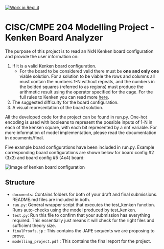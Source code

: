 [![Work in Repl.it](https://classroom.github.com/assets/work-in-replit-14baed9a392b3a25080506f3b7b6d57f295ec2978f6f33ec97e36a161684cbe9.svg)](https://classroom.github.com/online_ide?assignment_repo_id=310135&assignment_repo_type=GroupAssignmentRepo)

# CISC/CMPE 204 Modelling Project - Kenken Board Analyzer

The purpose of this project is to read an NxN Kenken board configuration and provide the user information on:
1. If it is a valid Kenken board configuration. 
    * For the board to be considered valid there must be **one and only one** viable solution. For a solution to be viable the rows and columns all must contain the numbers 1-N without repeats, and the numbers in the bolded squares (referred to as regions) must produce the arithmetic result using the operator specified for the cage. For the full rules to Kenken you can read more [here](https://www.puzzazz.com/how-to/kenken).
2. The suggested difficulty for the board configuration.
3. A visual representation of the board solution.

All the developed code for the project can be found in run.py. One-hot encoding is used with booleans to represent the possible inputs of 1-N in each of the kenken square, with each bit represented by a nnf variable. For more information of model implementation, please read the documentation in documents/final.

Five example board configurations have been included in run.py. Example corresponding board configurations are shown below for board config #2 (3x3) and board config #5 (4x4) board:

![Image of kenken board configuration](https://raw.githubusercontent.com/CISC-204/modelling-project-107/master/images/Kenken_Board.png?token=AHC3LHG43YIACQTE67INB7K7VF4IE)


## Structure

* `documents`: Contains folders for both of your draft and final submissions. README.md files are included in both.
* `run.py`: General wrapper script that executes the test_kenken function. Runs auto-checks using the model produced by test_kenken.
* `test.py`: Run this file to confirm that your submission has everything required. This essentially just means it will check for the right files and sufficient theory size.
* `finalProofs.jp` : This contains the JAPE sequents we are proposing to prove. 
* `modelling_project.pdf` : This contains the final report for the project. 
